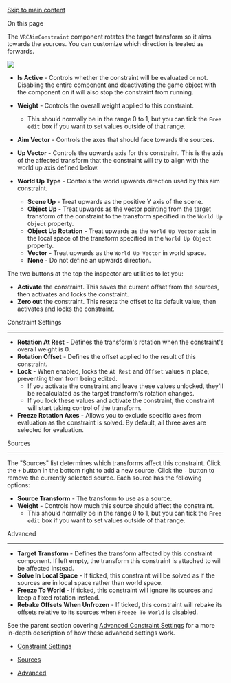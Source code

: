 [Skip to main content](https://creators.vrchat.com/avatars/avatar-dynamics/constraints/vrc-aim-constraint/#__docusaurus_skipToContent_fallback)

On this page

The `VRCAimConstraint` component rotates the target transform so it aims towards the sources. You can customize which direction is treated as forwards.

![](https://creators.vrchat.com/assets/images/aim-cfcc2378c73124634c0eaee7a0150ffd.png)

*   **Is Active** - Controls whether the constraint will be evaluated or not. Disabling the entire component and deactivating the game object with the component on it will also stop the constraint from running.
*   **Weight** - Controls the overall weight applied to this constraint.
    *   This should normally be in the range 0 to 1, but you can tick the `Free edit` box if you want to set values outside of that range.

*   **Aim Vector** - Controls the axes that should face towards the sources.
*   **Up Vector** - Controls the upwards axis for this constraint. This is the axis of the affected transform that the constraint will try to align with the world up axis defined below.
*   **World Up Type** - Controls the world upwards direction used by this aim constraint.
    *   **Scene Up** - Treat upwards as the positive Y axis of the scene.
    *   **Object Up** - Treat upwards as the vector pointing from the target transform of the constraint to the transform specified in the `World Up Object` property.
    *   **Object Up Rotation** - Treat upwards as the `World Up Vector` axis in the local space of the transform specified in the `World Up Object` property.
    *   **Vector** - Treat upwards as the `World Up Vector` in world space.
    *   **None** - Do not define an upwards direction.

The two buttons at the top the inspector are utilities to let you:

*   **Activate** the constraint. This saves the current offset from the sources, then activates and locks the constraint.
*   **Zero out** the constraint. This resets the offset to its default value, then activates and locks the constraint.

Constraint Settings[​](https://creators.vrchat.com/avatars/avatar-dynamics/constraints/vrc-aim-constraint/#constraint-settings "Direct link to Constraint Settings")

---------------------------------------------------------------------------------------------------------------------------------------------------------------------

*   **Rotation At Rest** - Defines the transform's rotation when the constraint's overall weight is 0.
*   **Rotation Offset** - Defines the offset applied to the result of this constraint.
*   **Lock** - When enabled, locks the `At Rest` and `Offset` values in place, preventing them from being edited.
    *   If you activate the constraint and leave these values unlocked, they'll be recalculated as the target transform's rotation changes.
    *   If you lock these values and activate the constraint, the constraint will start taking control of the transform.
*   **Freeze Rotation Axes** - Allows you to exclude specific axes from evaluation as the constraint is solved. By default, all three axes are selected for evaluation.

Sources[​](https://creators.vrchat.com/avatars/avatar-dynamics/constraints/vrc-aim-constraint/#sources "Direct link to Sources")

---------------------------------------------------------------------------------------------------------------------------------

The "Sources" list determines which transforms affect this constraint. Click the `+` button in the bottom right to add a new source. Click the `-` button to remove the currently selected source. Each source has the following options:

*   **Source Transform** - The transform to use as a source.
*   **Weight** - Controls how much this source should affect the constraint.
    *   This should normally be in the range 0 to 1, but you can tick the `Free edit` box if you want to set values outside of that range.

Advanced[​](https://creators.vrchat.com/avatars/avatar-dynamics/constraints/vrc-aim-constraint/#advanced "Direct link to Advanced")

------------------------------------------------------------------------------------------------------------------------------------

*   **Target Transform** - Defines the transform affected by this constraint component. If left empty, the transform this constraint is attached to will be affected instead.
*   **Solve In Local Space** - If ticked, this constraint will be solved as if the sources are in local space rather than world space.
*   **Freeze To World** - If ticked, this constraint will ignore its sources and keep a fixed rotation instead.
*   **Rebake Offsets When Unfrozen** - If ticked, this constraint will rebake its offsets relative to its sources when `Freeze To World` is disabled.

See the parent section covering [Advanced Constraint Settings](https://creators.vrchat.com/avatars/avatar-dynamics/constraints#advanced-constraint-settings)
 for a more in-depth description of how these advanced settings work.

*   [Constraint Settings](https://creators.vrchat.com/avatars/avatar-dynamics/constraints/vrc-aim-constraint/#constraint-settings)
    
*   [Sources](https://creators.vrchat.com/avatars/avatar-dynamics/constraints/vrc-aim-constraint/#sources)
    
*   [Advanced](https://creators.vrchat.com/avatars/avatar-dynamics/constraints/vrc-aim-constraint/#advanced)